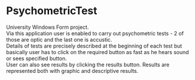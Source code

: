 # PsychometricTest

University Windows Form project.<br> Via this application user is enabled to carry out psychometric tests - 2 of those are optic and the last one is accustic. <br>
Details of tests are precisely described at the beginning of each test but basically user has to click on the required button
as fast as he hears sound or sees specified button. <br>
User can also see results by clicking the results button. Results are represented both with graphic and descriptive results.
